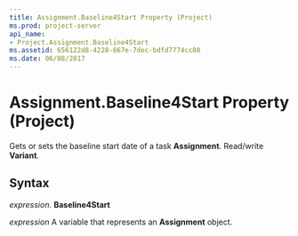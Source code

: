 ```yaml
---
title: Assignment.Baseline4Start Property (Project)
ms.prod: project-server
api_name:
- Project.Assignment.Baseline4Start
ms.assetid: 656122d8-4228-667e-7dec-bdfd7774cc80
ms.date: 06/08/2017
---
```



# Assignment.Baseline4Start Property (Project)

Gets or sets the baseline start date of a task **Assignment**. Read/write **Variant**.


## Syntax

 _expression_. **Baseline4Start**

 _expression_ A variable that represents an **Assignment** object.


